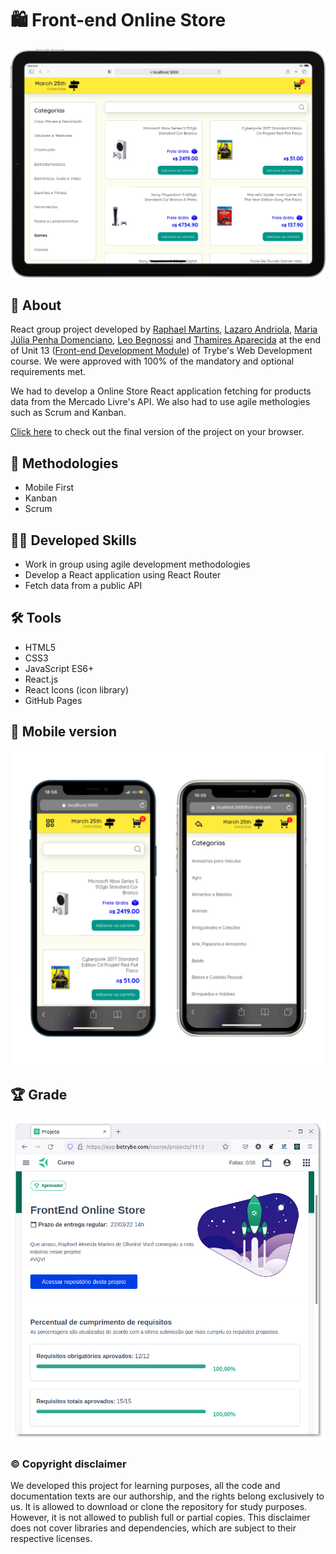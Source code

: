 # :shopping: Front-end Online Store

![Desktop preview](./imgs/tablet-preview.png)

## :page_with_curl: About

React group project developed by [Raphael Martins](https://www.linkedin.com/in/raphaelameidamartins/), [Lazaro Andriola](https://github.com/lazaroor), [Maria Júlia Penha Domenciano](https://github.com/MajuPenha), [Leo Begnossi](https://github.com/MadOrchid) and [Thamires Aparecida](https://github.com/thamiresl) at the end of Unit 13 ([Front-end Development Module](https://github.com/raphaelalmeidamartins/trybe_exercicios/tree/main/2_Desenvolvimento-Front-end)) of Trybe's Web Development course. We were approved with 100% of the mandatory and optional requirements met.

We had to develop a Online Store React application fetching for products data from the Mercado Livre's API. We also had to use agile methologies such as Scrum and Kanban.

[Click here](https://raphaelalmeidamartins.github.io/front-end-online-store/#/) to check out the final version of the project on your browser.

## :memo: Methodologies

* Mobile First
* Kanban
* Scrum

## :man_technologist: Developed Skills

* Work in group using agile development methodologies
* Develop a React application using React Router
* Fetch data from a public API

## :hammer_and_wrench: Tools

* HTML5
* CSS3
* JavaScript ES6+
* React.js
* React Icons (icon library)
* GitHub Pages

## :iphone: Mobile version

![Mobile](./imgs/mobile-preview.png)

## :trophy: Grade

![My grade of the project - Minha nota no projeto](./imgs/nota.png)

### :copyright: Copyright disclaimer

We developed this project for learning purposes, all the code and documentation texts are our authorship, and the rights belong exclusively to us. It is allowed to download or clone the repository for study purposes. However, it is not allowed to publish full or partial copies. This disclaimer does not cover libraries and dependencies, which are subject to their respective licenses.
